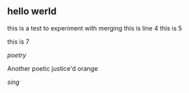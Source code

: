 ## hello werld

this is a test to experiment with merging
this is line 4
this is 5

this is 7

*poetry*

Another poetic justice'd orange

*sing*

